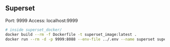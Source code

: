 ## Superset

Port: 9999
Access: localhost:9999

```bash
# inside superset_docker/
docker build --rm -f Dockerfile -t superset_image:latest .
docker run --rm -d -p 9999:8088 --env-file ../.env --name superset superset_image:latest
```
